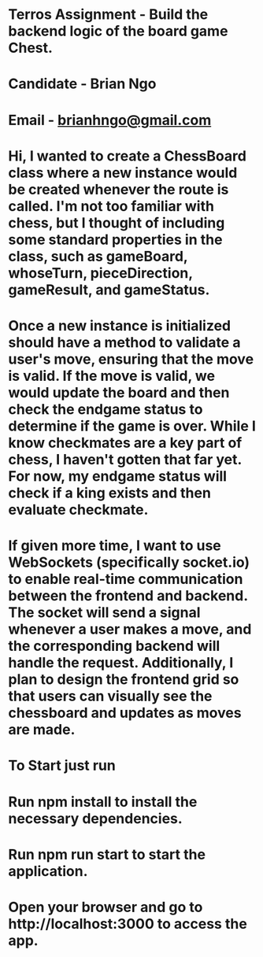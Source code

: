 # Terros Assignment - Build the backend logic of the board game Chest.

# Candidate - Brian Ngo

# Email - brianhngo@gmail.com

# Hi, I wanted to create a ChessBoard class where a new instance would be created whenever the route is called. I'm not too familiar with chess, but I thought of including some standard properties in the class, such as gameBoard, whoseTurn, pieceDirection, gameResult, and gameStatus.

# Once a new instance is initialized should have a method to validate a user's move, ensuring that the move is valid. If the move is valid, we would update the board and then check the endgame status to determine if the game is over. While I know checkmates are a key part of chess, I haven't gotten that far yet. For now, my endgame status will check if a king exists and then evaluate checkmate.

# If given more time, I want to use WebSockets (specifically socket.io) to enable real-time communication between the frontend and backend. The socket will send a signal whenever a user makes a move, and the corresponding backend will handle the request. Additionally, I plan to design the frontend grid so that users can visually see the chessboard and updates as moves are made.

# To Start just run

# Run npm install to install the necessary dependencies.

# Run npm run start to start the application.

# Open your browser and go to http://localhost:3000 to access the app.
